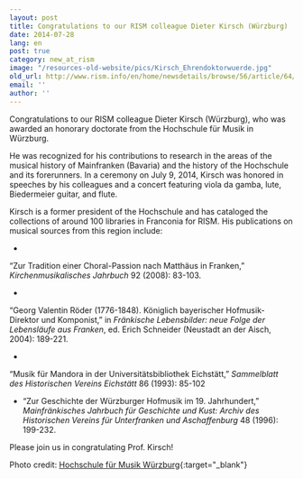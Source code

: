 ```yaml
---
layout: post
title: Congratulations to our RISM colleague Dieter Kirsch (Würzburg)
date: 2014-07-28
lang: en
post: true
category: new_at_rism
image: "/resources-old-website/pics/Kirsch_Ehrendoktorwuerde.jpg"
old_url: http://www.rism.info/en/home/newsdetails/browse/56/article/64/congratulations-to-our-rism-colleague-dieter-kirsch-wuerzburg.html
email: ''
author: ''
---
```


Congratulations to our RISM colleague Dieter Kirsch (Würzburg), who was awarded an honorary doctorate from the Hochschule für Musik in Würzburg.

He was recognized for his contributions to research in the areas of the musical history of Mainfranken (Bavaria) and the history of the Hochschule and its forerunners. In a ceremony on July 9, 2014, Kirsch was honored in speeches by his colleagues and a concert featuring viola da gamba, lute, Biedermeier guitar, and flute.

Kirsch is a former president of the Hochschule and has cataloged the collections of around 100 libraries in Franconia for RISM. His publications on musical sources from this region include:

-

“Zur Tradition einer Choral-Passion nach Matthäus in Franken,” _Kirchenmusikalisches Jahrbuch_ 92 (2008): 83-103.

-

“Georg Valentin Röder (1776-1848). Königlich bayerischer Hofmusik-Direktor und Komponist,” in _Fränkische Lebensbilder: neue Folge der Lebensläufe aus Franken_, ed. Erich Schneider (Neustadt an der Aisch, 2004): 189-221.

-

“Musik für Mandora in der Universitätsbibliothek Eichstätt,” _Sammelblatt des Historischen Vereins Eichstätt_ 86 (1993): 85-102

- “Zur Geschichte der Würzburger Hofmusik im 19. Jahrhundert,” _Mainfränkisches Jahrbuch für Geschichte und Kust: Archiv des Historischen Vereins für Unterfranken und Aschaffenburg_ 48 (1996): 199-232.

Please join us in congratulating Prof. Kirsch!

Photo credit: [Hochschule für Musik Würzburg](http://www.hfm-wuerzburg.de/home/news/verleihung-der-ehrendoktorwuerde.html){:target="_blank"}
